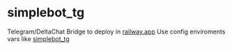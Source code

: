 # simplebot_tg
Telegram/DeltaChat Bridge to deploy in [railway.app](https://railway.app?referralCode=NLyvA8)
Use config enviroments vars like [simplebot_tg](https://github.com/Nenirey/simplebot_tg)
